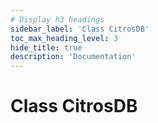 ```yaml
---
# Display h3 headings
sidebar_label: 'Class CitrosDB'
toc_max_heading_level: 3
hide_title: true
description: 'Documentation'
---
```


# Class CitrosDB





